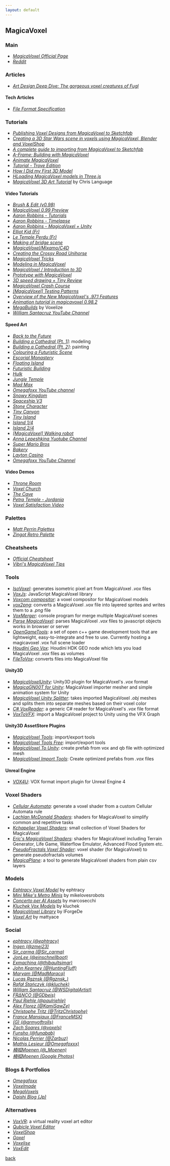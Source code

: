 ```yaml
---
layout: default
---
```


## MagicaVoxel

### Main

* _[MagicaVoxel Official Page](https://ephtracy.github.io/)_
* _[Reddit](https://www.reddit.com/r/MagicaVoxel/)_

### Articles

* _[Art Design Deep Dive: The gorgeous voxel creatures of Fugl](https://www.gamasutra.com/view/news/342524/Art_Design_Deep_Dive_The_gorgeous_voxel_creatures_of_Fugl.php)_

#### Tech Articles

* _[File Format Specification](https://github.com/ephtracy/voxel-model/blob/master/MagicaVoxel-file-format-vox.txt)_

### Tutorials

* _[Publishing Voxel Designs from MagicaVoxel to Sketchfab](https://blog.sketchfab.com/publishing-voxel-designs-from-magicavoxel-to-sketchfab/)_
* _[Creating a 3D Star Wars scene in voxels using MagicaVoxel, Blender and VoxelShop](https://blog.sketchfab.com/tutorial-creating-a-3d-star-wars-scene-in-voxels-using-magicavoxel-blender-and-voxelshop/)_
* _[A complete guide to importing from MagicaVoxel to Sketchfab](https://blog.sketchfab.com/complete-guide-importing-magicavoxel-sketchfab/)_
* _[A-Frame: Building with MagicaVoxel](https://aframe.io/docs/0.8.0/guides/building-with-magicavoxel.html)_
* _[Animate MagicaVoxel](http://drinkdecaf.com/magicavoxel_animate)_
* _[Tutorial - Trove Edition](https://ritztales.wordpress.com/2014/07/18/magicavoxel-tutorial-trove-edition/)_
* _[How I Did my First 3D Model](https://medium.com/@Tiagojdferreira/how-i-did-my-first-3d-model-magicavoxel-tutorial-6273319486e6)_
* _[HLoading MagicaVoxel models in Three.js](https://luciopaiva.com/magicavoxel-threejs-howto/)_
* _[MagicaVoxel 3D Art Tutorial](https://www.raywenderlich.com/375-magicavoxel-3d-art-tutorial)_ by Chris Language

#### Video Tutorials

* _[Brush & Edit (v0.98)](https://www.youtube.com/watch?v=d_WymsNdRBA)_
* _[MagicaVoxel 0.99 Preview](https://www.youtube.com/watch?v=9NG7cFc-ddQ)_
* _[Aaron Robbins - Tutorials](https://www.youtube.com/playlist?list=PLHtmobOgsDvlikllA1MBk7pk_DWlmtR_S)_
* _[Aaron Robbins - Timelapse](https://www.youtube.com/watch?v=vlVsrgcV4bM&list=PLHtmobOgsDvk3roGAV-WJ6HL3d33o5gci)_
* _[Aaron Robbins - MagicaVoxel + Unity](https://www.youtube.com/watch?v=p1a-NlfeMIA&list=PLHtmobOgsDvkcPzGyQTPLCvtEs0XDafx6)_
* _[Elliot Kid (Fr)](https://www.youtube.com/playlist?list=PLYmCMg3QL20-jQNEyAAmKjGteZDxVesmy)_
* _[Le Temple Perdu (Fr)](https://www.youtube.com/watch?v=bdROMzu3gw0)_
* _[Making of bridge scene](https://www.youtube.com/watch?v=zoj2AkXe94g)_
* _[MagicaVoxel/Mixamo/C4D](https://www.youtube.com/watch?v=URTGCZtuCcc)_
* _[Creating the Crossy Road Unihorse](https://www.youtube.com/watch?v=u6q_CWQNyek)_
* _[MagicaVoxel Tricks](https://www.youtube.com/watch?v=Yb1RJLhz0kE)_
* _[Modeling in MagicaVoxel](https://www.youtube.com/watch?v=9f57Y_xZ3ao)_
* _[MagicaVoxel / Introduction to 3D](https://www.youtube.com/watch?v=VLPlgJnplL4)_
* _[Prototype with MagicaVoxel](https://www.youtube.com/watch?v=ZxYVJ52_wlI)_
* _[3D speed drawing + Tiny Review](https://www.youtube.com/watch?v=Oh_pkLHVW8o)_
* _[MagicaVoxel Crash Course](https://www.youtube.com/watch?v=uymtWch5RCA)_
* _[[MagicaVoxel] Testing Patterns](https://www.youtube.com/watch?v=9Km8ouDV7zA)_
* _[Overview of the New MagicaVoxel's .97.1 Features](https://www.youtube.com/watch?v=y_4BeMVCkvA)_
* _[Animation tutorial in magicavoxel 0.98.2](https://www.youtube.com/watch?v=bllLWX9xGmY)_
* _[MegaBuilds](https://www.youtube.com/playlist?list=PLUBvJsG9xX8c2f1l2dD1LKDXjGk29taoQ)_ by Voxelize
* _[William Santacruz YouTube Channel](https://www.youtube.com/channel/UCfNyESJTDoZ6POPSo0AAC0g/videos)_

#### Speed Art

* _[Back to the Future](https://www.youtube.com/watch?v=Rvhfi7eEbB4)_
* _[Building a Cathedral [Pt. 1]](https://www.youtube.com/watch?v=czqohAi9CcA)_: modeling
* _[Building a Cathedral [Pt. 2]](https://www.youtube.com/watch?v=WFHU0Vx1gWw)_: painting
* _[Colouring a Futuristic Scene](https://www.youtube.com/watch?v=msi69zgJNx8)_
* _[Escorial Monastery](https://www.youtube.com/watch?v=kdH1nnh711w)_
* _[Floating Island](https://www.youtube.com/watch?v=cTUjnG2Frvo)_
* _[Futuristic Building](https://www.youtube.com/watch?v=cAj2h1E_yJ8)_
* _[Hulk](https://www.youtube.com/watch?v=mp1seUAtXVg)_
* _[Jungle Temple](https://www.youtube.com/watch?v=kLBfza0yRzU)_
* _[Mad Max](https://www.youtube.com/watch?v=SQZTlrHt13M)_
* _[Omegafoxx YouTube channel](https://www.youtube.com/watch?v=KTScM_0jEdk&list=PLK696-uKzkYQgPFlXWzvfhvkDFLFkh3Pv)_
* _[Snowy Kingdom](https://www.youtube.com/watch?v=wWggWncHIJA)_
* _[Spaceship V3](https://www.youtube.com/watch?v=mpI9Bj0DESU)_
* _[Stone Character](https://www.youtube.com/watch?v=WGv37JXKAkg)_
* _[Tiny Canyon](https://www.youtube.com/watch?v=I-VxX0Ks_ZM)_
* _[Tiny Island](https://www.youtube.com/watch?v=OiMWp7Ql7nc)_
* _[Island 1/4](https://www.youtube.com/watch?v=WwG-d7ZxqLk)_
* _[Island 2/4](https://www.youtube.com/watch?v=sN7afJvE1_Q)_
* _[[MagicaVoxel] Walking robot](https://www.youtube.com/watch?v=snY9KDKgzko)_
* _[Anna Lepeshkina Yuotube Channel](https://www.youtube.com/channel/UCOka-ILmhM6DWaxZNNsL4tQ/featured)_
* _[Super Mario Bros](https://www.youtube.com/watch?v=bPtw7L-lV7Y)_
* _[Bakery](https://www.youtube.com/watch?v=ou_nteHaC8Q)_
* _[Layton Casino](https://www.youtube.com/watch?v=6Td7LAnQl40)_
* _[Omegafoxx YouTube Channel](https://www.youtube.com/watch?v=KTScM_0jEdk&list=PLK696-uKzkYQgPFlXWzvfhvkDFLFkh3Pv)_

#### Video Demos

* _[Throne Room](https://www.youtube.com/watch?v=7J0KwhTGreE)_
* _[Voxel Church](https://www.youtube.com/watch?v=X2sllnWOXBo)_
* _[The Cave](https://www.youtube.com/watch?v=wYaRiNOtOLQ)_
* _[Petra Temple - Jordania](https://www.youtube.com/watch?v=GM28jApLRJg)_
* _[Voxel Satisfaction Video](https://www.youtube.com/watch?v=3-c4pGSGmC8)_

### Palettes

* _[Matt Perrin Palettes](https://github.com/mattperrin/MagicaVoxelPalettes)_
* _[Zingot Retro Palette](http://www.zingot.com/personal.html)_

### Cheatsheets

* _[Official Cheatsheet](https://ephtracy.github.io/index.html?page=mv_controls)_
* _[Vibri's MagicaVoxel Tips](http://i.imgur.com/8DSXaDR.png)_

### Tools

* _[IsoVoxel](https://github.com/tommyettinger/IsoVoxel)_: generates isometric pixel art from MagicaVoxel _.vox_ files
* _[VoxJs](http://github.dev7.jp/vox.js/)_: JavaScript MagicaVoxel library
* _[Voxcom compositor](https://github.com/larvalabs/voxcom)_: a voxel compositor for MagicaVoxel models
* _[vox2png](https://github.com/StijnBrouwer/vox2png)_: converts a MagicaVoxel _.vox_ file into layered sprites and writes them to a _.png_ file
* _[VoxMerger](https://github.com/Zarbuz/VoxMerger)_: console program for merge multiple MagicaVoxel scenes
* _[Parse MagicaVoxel](https://github.com/kevzettler/parse-magica-voxel)_: parses MagicaVoxel _.vox_ files to javascript objects works in browser or server
* _[OpenGameTools](https://github.com/jpaver/opengametools)_: a set of open c++ game development tools that are lightweight, easy-to-integrate and free to use. Currently hosting a magicavoxel .vox full scene loader
* _[Houdini Geo Vox](https://github.com/ttvd/houdini-geo-vox)_: Houdini HDK GEO node which lets you load MagicaVoxel _.vox_ files as volumes
* _[FileToVox](https://github.com/Zarbuz/FileToVox)_: converts files into MagicaVoxel file

#### Unity3D

* _[MagicaVoxelUnity](https://github.com/darkfall/MagicaVoxelUnity)_: Unity3D plugin for MagicaVoxel's _.vox_ format
* _[MagicaGN00T for Unity](https://github.com/GN00T/MagicaGN00T)_: MagicaVoxel importer mesher and simple animation system for Unity
* _[MagicaVoxel Unity Splitter](https://github.com/tkeene/MagicaVoxelUnitySplitter)_: takes imported MagicaVoxel _.obj_ meshes and splits them into separate meshes based on their voxel color
* _[C# VoxReader](https://github.com/barraudf/CsharpVoxReader)_: a generic C# reader for MagicaVoxel's _.vox_ file format
* _[VoxToVFX](https://github.com/Zarbuz/VoxToVFX)_: import a MagicaVoxel project to Unity using the VFX Graph

#### Unity3D AssetStore Plugins

* _[MagicaVoxel Tools](https://assetstore.unity.com/packages/tools/utilities/magicavoxel-tools-131046?aid=1011lHJn)_: import/export tools
* _[MagicaVoxel Tools Free](https://assetstore.unity.com/packages/tools/utilities/magicavoxel-tools-free-146116?aid=1011lHJn)_: import/export tools
* _[MagicaVoxel To Unity](https://assetstore.unity.com/packages/tools/modeling/magicavoxel-to-unity-63336?aid=1011lHJn)_: create prefab from vox and qb file with optimized mesh
* _[MagicaVoxel Import Tools](https://assetstore.unity.com/packages/tools/modeling/magicavoxel-import-tools-143489?aid=1011lHJn)_: Create optimized prefabs from _.vox_ files

#### Unreal Engine

* _[VOX4U](https://github.com/mik14a/VOX4U)_: VOX format import plugin for Unreal Engine 4

### Voxel Shaders

* _[Cellular Automata](https://github.com/kchapelier/cellular-automata-voxel-shader)_: generate a voxel shader from a custom Cellular Automata rule
* _[Lachlan McDonald Shaders](https://github.com/lachlanmcdonald/magicavoxel-shaders)_: shaders for MagicaVoxel to simplify common and repetitive tasks
* _[Kchapelier Voxel Shaders](https://github.com/kchapelier/voxelShaders)_: small collection of Voxel Shaders for MagicaVoxel
* _[Eric's MagicaVoxel Shaders](https://github.com/CodingEric/Erics-MagicaVoxel-Shaders)_: shaders for MagicaVoxel including Terrain Generator, Life Game, Waterflow Emulator, Advanced Flood System etc.
* _[PseudoFractals Voxel Shader](https://github.com/kchapelier/pseudofractals-voxel-shader)_: voxel shader (for MagicaVoxel) to generate pseudofractals volumes
* _[MagicaPlane](https://github.com/chaojian-zhang/MagicaPlane)_: a tool to generate MagicaVoxel shaders from plain csv layers

### Models

* _[Ephtracy Voxel Model](https://github.com/ephtracy/voxel-model)_ by ephtracy
* _[Mini Mike's Metro Minis](https://github.com/mikelovesrobots/mmmm)_ by mikelovesrobots
* _[Concerto per AI Assets](https://github.com/marcosecchi/naba-2016-workshop-assets)_ by marcosecchi
* _[Kluchek Vox Models](https://github.com/kluchek/vox-models)_ by kluchek
* _[MagicaVoxel Library](https://github.com/IForgeDe/MagicaVoxelLibrary)_ by IForgeDe
* _[Voxel Art](https://github.com/mattyace/voxel-art)_ by mattyace

### Social

* _[ephtracy (@ephtracy)](https://twitter.com/ephtracy)_
* _[Ingen (@zmei23)](https://twitter.com/zmei23)_
* _[Sir_carma (@Sir_carma)](https://twitter.com/Sir_carma)_
* _[JonLee (@einschnellboot)](https://twitter.com/einschnellboot)_
* _[Exmachina (@thibaultsimar)](https://twitter.com/thibaultsimar)_
* _[John Kearney (@HuntingFluff)](https://twitter.com/HuntingFluff)_
* _[Maryam (@MadMaraca)](https://twitter.com/MadMaraca)_
* _[Lucas Rgznsk (@Rgznsk_)](https://twitter.com/Rgznsk_)_
* _[Rafał Stańczyk (@kluchek)](https://twitter.com/kluchek)_
* _[William Santacruz (@WSDigitalArtist)](https://twitter.com/WSDigitalArtist)_
* _[FRΔNCO (@GDbeis)](https://twitter.com/GDbeis)_
* _[Paul Riehle (@paulriehle)](https://twitter.com/paulriehle)_
* _[Alex Florez (@KamiSawZe)](https://twitter.com/KamiSawZe)_
* _[Christophe Tritz (@TritzChristophe)](https://twitter.com/TritzChristophe)_
* _[France Mansiaux (@FranceMSX)](https://twitter.com/FranceMSX)_
* _[(G) (@armyoftrolls)](https://twitter.com/armyoftrolls)_
* _[Zach Soares (@voxels)](https://twitter.com/voxels)_
* _[Funsho (@funabab)](https://twitter.com/funabab)_
* _[Nicolas Perrier (@Zarbuz)](https://twitter.com/Zarbuz)_
* _[Mathis Lesieur (@Omegafoxxx)](https://twitter.com/Omegafoxxx)_
* _[楠呱Moenen (@_Moenen)](https://twitter.com/_Moenen)_
* _[楠呱Moenen (Google Photos)](https://photos.google.com/share/AF1QipP6uOWkcfqbGh268HLv99CYOZHT36bHSdrL_bX21Yt_zzMtscG_qMHtqmQZ11sb7Q?key=QnNUQmRSLWlRd3ViT1VrYVhJaHlYWTBtYmRNc1lR)_

### Blogs & Portfolios

* _[Omegafoxx](https://www.omegafoxx.com/)_
* _[Voxelmade](http://www.voxelmade.com/)_
* _[MegaVoxels](https://www.megavoxels.com/p/home.html)_
* _[Daishi Blog (Jp)](http://github.dev7.jp/b/tags/MagicaVoxel/)_

### Alternatives

* _[VoxVR](https://voxvr.net/)_: a virtual reality voxel art editor
* _[Qubicle Voxel Editor](http://www.minddesk.com/)_
* _[VoxelShop](https://blackflux.com/node/11)_
* _[Goxel](https://guillaumechereau.github.io/goxel/)_
* _[Voxelise](http://www.voxelmade.com/voxelise/)_
* _[VoxEdit](https://www.voxedit.io/)_

[back](../)
